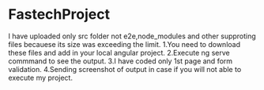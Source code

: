 # FastechProject


I have uploaded only src folder not e2e,node_modules and other supproting files becauese its size was exceeding the limit.
1.You need to download these files and add in your local angular project.
2.Execute ng serve commmand to see the output.
3.I have coded only 1st page and form validation.
4.Sending screenshot of output in case if you will not able to execute my project.

